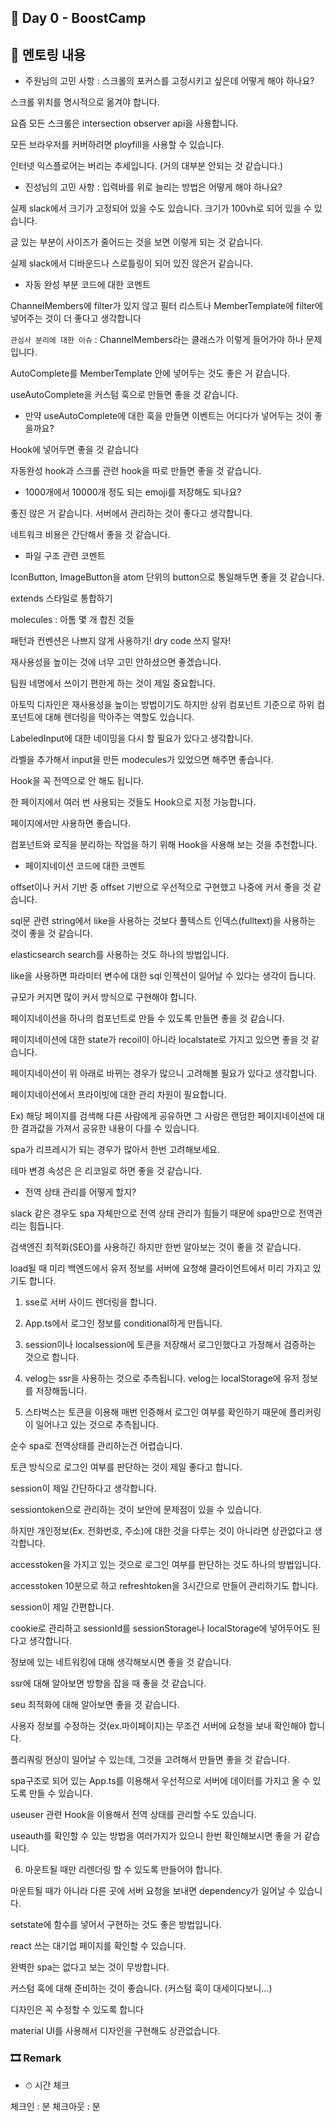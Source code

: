 ## 📕 Day 0 - BoostCamp

## 📘 멘토링 내용

* 주원님의 고민 사항 : 스크롤의 포커스를 고정시키고 싶은데 어떻게 해야 하나요?

스크롤 위치를 명시적으로 옮겨야 합니다.

요즘 모든 스크롤은 intersection observer api을 사용합니다.

모든 브라우저를 커버하려면 ployfill을 사용할 수 있습니다.

인터넷 익스플로어는 버리는 추세입니다. (거의 대부분 안되는 것 같습니다.)

* 진성님의 고민 사항 : 입력바를 위로 늘리는 방법은 어떻게 해야 하나요?

실제 slack에서 크기가 고정되어 있을 수도 있습니다. 크기가 100vh로 되어 있을 수 있습니다.

글 있는 부분이 사이즈가 줄어드는 것을 보면 이렇게 되는 것 같습니다.

실제 slack에서 디바운드나 스로틀링이 되어 있진 않은거 같습니다.

* 자동 완성 부분 코드에 대한 코멘트

ChannelMembers에 filter가 있지 않고 필터 리스트나 MemberTemplate에 filter에 넣어주는 것이 더 좋다고 생각합니다

`관심사 분리에 대한 이슈` : ChannelMembers라는 클래스가 이렇게 들어가야 하나 문제입니다.

AutoComplete를 MemberTemplate 안에 넣어두는 것도 좋은 거 같습니다.

useAutoComplete을 커스텀 훅으로 만들면 좋을 것 같습니다.

* 만약 useAutoComplete에 대한 훅을 만들면 이벤트는 어디다가 넣어두는 것이 좋을까요?

Hook에 넣어두면 좋을 것 같습니다

자동완성 hook과 스크롤 관련 hook을 따로 만들면 좋을 것 같습니다.

* 1000개에서 10000개 정도 되는 emoji를 저장해도 되나요?

좋진 않은 거 같습니다. 서버에서 관리하는 것이 좋다고 생각합니다.

네트워크 비용은 간단해서 좋을 것 같습니다.

* 파일 구조 관련 코멘트

IconButton, ImageButton을 atom 단위의 button으로 통일해두면 좋을 것 같습니다.

extends 스타일로 통합하기

molecules : 아톰 몇 개 합친 것들

패턴과 컨벤션은 나쁘지 않게 사용하기! dry code 쓰지 말자!

재사용성을 높이는 것에 너무 고민 안하셨으면 좋겠습니다.

팀원 네명에서 쓰이기 편한게 하는 것이 제일 중요합니다.

아토믹 디자인은 재사용성을 높이는 방법이기도 하지만 상위 컴포넌트 기준으로 하위 컴포넌트에 대해 렌더링을 막아주는 역할도 있습니다.

LabeledInput에 대한 네이밍을 다시 할 필요가 있다고 생각합니다.

라벨을 추가해서 input을 만든 modecules가 있었으면 해주면 좋습니다.

Hook을 꼭 전역으로 안 해도 됩니다.

한 페이지에서 여러 번 사용되는 것들도 Hook으로 지정 가능합니다.

페이지에서만 사용하면 좋습니다.

컴포넌트와 로직을 분리하는 작업을 하기 위해 Hook을 사용해 보는 것을 추천합니다.

* 페이지네이션 코드에 대한 코멘트

offset이나 커서 기반 중 offset 기반으로 우선적으로 구현했고 나중에 커서 좋을 것 같습니다.

sql문 관련 string에서 like을 사용하는 것보다 풀텍스트 인덱스(fulltext)을 사용하는 것이 좋을 것 같습니다.

elasticsearch search를 사용하는 것도 하나의 방법입니다.

like을 사용하면 파라미터 변수에 대한 sql 인젝션이 일어날 수 있다는 생각이 듭니다.

규모가 커지면 많이 커서 방식으로 구현해야 합니다.

페이지네이션을 하나의 컴포넌트로 만들 수 있도록 만들면 좋을 것 같습니다.

페이지네이션에 대한 state가 recoil이 아니라 localstate로 가지고 있으면 좋을 것 같습니다.

페이지네이션이 위 아래로 바뀌는 경우가 많으니 고려해볼 필요가 있다고 생각합니다.

페이지네이션에서 프라이빗에 대한 관리 차원이 필요합니다.

Ex) 해당 페이지를 검색해 다른 사람에게 공유하면 그 사람은 랜덤한 페이지네이션에 대한 결과값을 가져서 공유한 내용이 다를 수 있습니다.

spa가 리프레시가 되는 경우가 많아서 한번 고려해보세요.

테마 변경 속성은 은 리코일로 하면 좋을 것 같습니다.

* 전역 상태 관리를 어떻게 할지?

slack 같은 경우도 spa 자체만으로 전역 상태 관리가 힘들기 때문에 spa만으로 전역관리는 힘듭니다.

검색엔진 최적화(SEO)를 사용하긴 하지만 한번 알아보는 것이 좋을 것 같습니다.

load될 때 미리 백엔드에서 유저 정보를 서버에 요청해 클라이언트에서 미리 가지고 있기도 합니다.

1. sse로 서버 사이드 렌더링을 합니다.

2. App.ts에서 로그인 정보를 conditional하게 만듭니다.

3. session이나 localsession에 토큰을 저장해서 로그인했다고 가정해서 검증하는 것으로 합니다.

4. velog는 ssr을 사용하는 것으로 추측됩니다. velog는 localStorage에 유저 정보를 저장해둡니다.

5. 스타벅스는 토큰을 이용해 매번 인증해서 로그인 여부를 확인하기 때문에 플리커링이 일어나고 있는 것으로 추측됩니다.

순수 spa로 전역상태를 관리하는건 어렵습니다.

토큰 방식으로 로그인 여부를 판단하는 것이 제일 좋다고 합니다.

session이 제일 간단하다고 생각합니다.

sessiontoken으로 관리하는 것이 보안에 문제점이 있을 수 있습니다.

하지만 개인정보(Ex. 전화번호, 주소)에 대한 것을 다루는 것이 아니라면 상관없다고 생각합니다.

accesstoken을 가지고 있는 것으로 로그인 여부를 판단하는 것도 하나의 방법입니다.

accesstoken 10분으로 하고 refreshtoken을 3시간으로 만들어 관리하기도 합니다.

session이 제일 간편합니다.

cookie로 관리하고 sessionId를 sessionStorage나 localStorage에 넣어두어도 된다고 생각합니다.

정보에 있는 네트워킹에 대해 생각해보시면 좋을 것 같습니다.

ssr에 대해 알아보면 방향을 잡을 때 좋을 것 같습니다.

seu 최적화에 대해 알아보면 좋을 것 같습니다.

사용자 정보를 수정하는 것(ex.마이페이지)는 무조건 서버에 요청을 보내 확인해야 합니다.

플리쿼링 현상이 일어날 수 있는데, 그것을 고려해서 만들면 좋을 것 같습니다.

spa구조로 되어 있는 App.ts를 이용해서 우선적으로 서버에 데이터를 가지고 올 수 있도록 만들 수 있습니다.

useuser 관련 Hook을 이용해서 전역 상태를 관리할 수도 있습니다.

useauth를 확인할 수 있는 방법을 여러가지가 있으니 한번 확인해보시면 좋을 거 같습니다.

6. 마운트될 때만 리렌더링 할 수 있도록 만들어야 합니다.

마운트될 때가 아니라 다른 곳에 서버 요청을 보내면 dependency가 일어날 수 있습니다.

setstate에 함수를 넣어서 구현하는 것도 좋은 방법입니다.

react 쓰는 대기업 페이지를 확인할 수 있습니다.

완벽한 spa는 없다고 보는 것이 무방합니다.

커스텀 훅에 대해 준비하는 것이 좋습니다. (커스텀 훅이 대세이다보니...)

디자인은 꼭 수정할 수 있도록 합니다

material UI를 사용해서 디자인을 구현해도 상관없습니다.

### 🎞 Remark

* ⏱ 시간 체크

체크인 : 분
체크아웃 : 분
